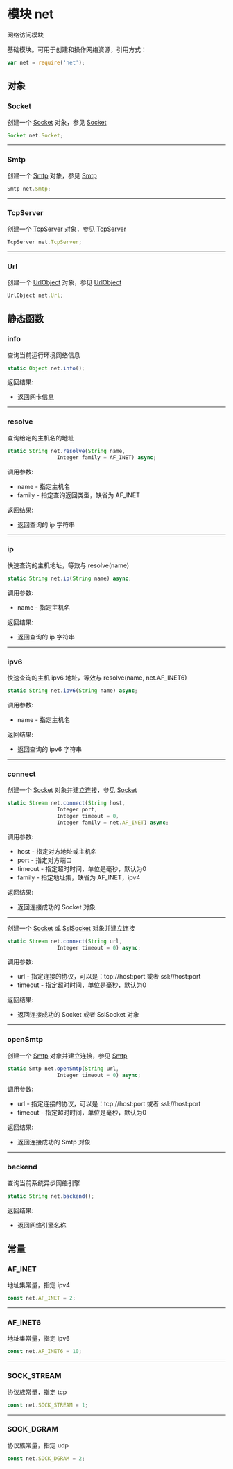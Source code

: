 # 模块 net
网络访问模块

基础模块。可用于创建和操作网络资源，引用方式：
```JavaScript
var net = require('net');
```
## 对象
        
### Socket
创建一个 [Socket](../../object/ifs/Socket.md) 对象，参见 [Socket](../../object/ifs/Socket.md)
```JavaScript
Socket net.Socket;
```

--------------------------
### Smtp
创建一个 [Smtp](../../object/ifs/Smtp.md) 对象，参见 [Smtp](../../object/ifs/Smtp.md)
```JavaScript
Smtp net.Smtp;
```

--------------------------
### TcpServer
创建一个 [TcpServer](../../object/ifs/TcpServer.md) 对象，参见 [TcpServer](../../object/ifs/TcpServer.md)
```JavaScript
TcpServer net.TcpServer;
```

--------------------------
### Url
创建一个 [UrlObject](../../object/ifs/UrlObject.md) 对象，参见 [UrlObject](../../object/ifs/UrlObject.md)
```JavaScript
UrlObject net.Url;
```

## 静态函数
        
### info
查询当前运行环境网络信息
```JavaScript
static Object net.info();
```

返回结果:
* 返回网卡信息

--------------------------
### resolve
查询给定的主机名的地址
```JavaScript
static String net.resolve(String name,
                Integer family = AF_INET) async;
```

调用参数:
* name - 指定主机名
* family - 指定查询返回类型，缺省为 AF_INET

返回结果:
* 返回查询的 ip 字符串

--------------------------
### ip
快速查询的主机地址，等效与 resolve(name)
```JavaScript
static String net.ip(String name) async;
```

调用参数:
* name - 指定主机名

返回结果:
* 返回查询的 ip 字符串

--------------------------
### ipv6
快速查询的主机 ipv6 地址，等效与 resolve(name, net.AF_INET6)
```JavaScript
static String net.ipv6(String name) async;
```

调用参数:
* name - 指定主机名

返回结果:
* 返回查询的 ipv6 字符串

--------------------------
### connect
创建一个 [Socket](../../object/ifs/Socket.md) 对象并建立连接，参见 [Socket](../../object/ifs/Socket.md)
```JavaScript
static Stream net.connect(String host,
                Integer port,
                Integer timeout = 0,
                Integer family = net.AF_INET) async;
```

调用参数:
* host - 指定对方地址或主机名
* port - 指定对方端口
* timeout - 指定超时时间，单位是毫秒，默认为0
* family - 指定地址集，缺省为 AF_INET，ipv4

返回结果:
* 返回连接成功的 Socket 对象

--------------------------
创建一个 [Socket](../../object/ifs/Socket.md) 或 [SslSocket](../../object/ifs/SslSocket.md) 对象并建立连接
```JavaScript
static Stream net.connect(String url,
                Integer timeout = 0) async;
```

调用参数:
* url - 指定连接的协议，可以是：tcp://host:port 或者 ssl://host:port
* timeout - 指定超时时间，单位是毫秒，默认为0

返回结果:
* 返回连接成功的 Socket 或者 SslSocket 对象

--------------------------
### openSmtp
创建一个 [Smtp](../../object/ifs/Smtp.md) 对象并建立连接，参见 [Smtp](../../object/ifs/Smtp.md)
```JavaScript
static Smtp net.openSmtp(String url,
                Integer timeout = 0) async;
```

调用参数:
* url - 指定连接的协议，可以是：tcp://host:port 或者 ssl://host:port
* timeout - 指定超时时间，单位是毫秒，默认为0

返回结果:
* 返回连接成功的 Smtp 对象

--------------------------
### backend
查询当前系统异步网络引擎
```JavaScript
static String net.backend();
```

返回结果:
* 返回网络引擎名称

## 常量
        
### AF_INET
地址集常量，指定 ipv4
```JavaScript
const net.AF_INET = 2;
```

--------------------------
### AF_INET6
地址集常量，指定 ipv6
```JavaScript
const net.AF_INET6 = 10;
```

--------------------------
### SOCK_STREAM
协议族常量，指定 tcp
```JavaScript
const net.SOCK_STREAM = 1;
```

--------------------------
### SOCK_DGRAM
协议族常量，指定 udp
```JavaScript
const net.SOCK_DGRAM = 2;
```

